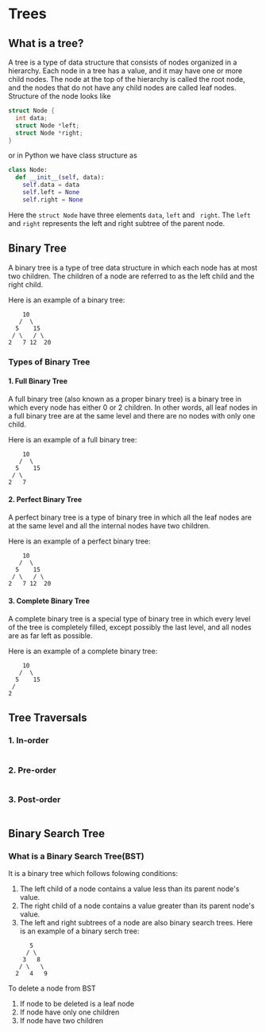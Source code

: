 # Trees
## What is a tree?
A tree is a type of data structure that consists of nodes organized in a hierarchy. Each node in a tree has a value, and it may have one or more child nodes. The node at the top of the hierarchy is called the root node, and the nodes that do not have any child nodes are called leaf nodes.  
Structure of the node looks like  
```C
struct Node {
  int data;
  struct Node *left;
  struct Node *right;
}
```
or in Python we have class structure as  
```Python
class Node:
  def __init__(self, data):
    self.data = data
    self.left = None
    self.right = None
```
Here the ` struct Node ` have three elements ` data `, ` left ` and ` 
right `. The ` left ` and ` right ` represents the left and right subtree of the parent node.

## Binary Tree
A binary tree is a type of tree data structure in which each node has at most two children. The children of a node are referred to as the left child and the right child.

Here is an example of a binary tree:  
```    
    10  
   /  \  
  5    15  
 / \   / \  
2   7 12  20
```
### Types of Binary Tree
#### 1. Full Binary Tree
A full binary tree (also known as a proper binary tree) is a binary tree in which every node has either 0 or 2 children. In other words, all leaf nodes in a full binary tree are at the same level and there are no nodes with only one child.

Here is an example of a full binary tree:
``` 
    10
   /  \
  5    15
 / \   
2   7

```
#### 2. Perfect Binary Tree
A perfect binary tree is a type of binary tree in which all the leaf nodes are at the same level and all the internal nodes have two children.

Here is an example of a perfect binary tree:
```
    10
   /  \
  5    15
 / \   / \
2   7 12  20
```
#### 3. Complete Binary Tree
A complete binary tree is a special type of binary tree in which every level of the tree is completely filled, except possibly the last level, and all nodes are as far left as possible.

Here is an example of a complete binary tree:
```
    10
   /  \
  5    15
 /
2 
```
## Tree Traversals
### 1. In-order
```

```
### 2. Pre-order
```

```
### 3. Post-order
```

```
## Binary Search Tree
### What is a Binary Search Tree(BST)
It is a binary tree which follows folowing conditions:  
1. The left child of a node contains a value less than its parent node's value.
2. The right child of a node contains a value greater than its parent node's value.
3. The left and right subtrees of a node are also binary search trees.
Here is an example of a binary serch tree:
```
      5
     / \
    3   8
   / \   \
  2   4   9
```
To delete a node from BST  
1. If node to be deleted is a leaf node
2. If node have only one children
3. If node have two children